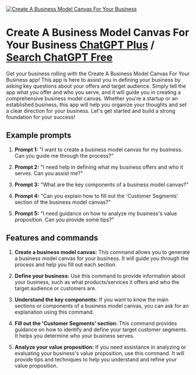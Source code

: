 
[![Create A Business Model Canvas For Your Business](https://files.oaiusercontent.com/file-0vLKcHN0mdXlN7V1pc4qQagO?se=2123-10-16T18%3A00%3A16Z&sp=r&sv=2021-08-06&sr=b&rscc=max-age%3D31536000%2C%20immutable&rscd=attachment%3B%20filename%3Dd4dd37a1-bc1c-475e-ac61-c149610a66e1.webp&sig=dysp7FqgaXZczSUYhHYOyjzSj1%2BgUfRyN4r1F7rITqA%3D)](https://chat.openai.com/g/g-4eP7stcpj-create-a-business-model-canvas-for-your-business)

# Create A Business Model Canvas For Your Business [ChatGPT Plus](https://chat.openai.com/g/g-4eP7stcpj-create-a-business-model-canvas-for-your-business) / [Search ChatGPT Free](https://gptcall.net/index.html#/?search=Create%20A%20Business%20Model%20Canvas%20For%20Your%20Business)

Get your business rolling with the Create A Business Model Canvas For Your Business app! This app is here to assist you in defining your business by asking key questions about your offers and target audience. Simply tell the app what you offer and who you serve, and it will guide you in creating a comprehensive business model canvas. Whether you're a startup or an established business, this app will help you organize your thoughts and set a clear direction for your business. Let's get started and build a strong foundation for your success!

## Example prompts

1. **Prompt 1:** "I want to create a business model canvas for my business. Can you guide me through the process?"

2. **Prompt 2:** "I need help in defining what my business offers and who it serves. Can you assist me?"

3. **Prompt 3:** "What are the key components of a business model canvas?"

4. **Prompt 4:** "Can you explain how to fill out the 'Customer Segments' section of the business model canvas?"

5. **Prompt 5:** "I need guidance on how to analyze my business's value proposition. Can you provide some tips?"

## Features and commands

1. **Create a business model canvas:** This command allows you to generate a business model canvas for your business. It will guide you through the process and help you fill out each section.

2. **Define your business:** Use this command to provide information about your business, such as what products/services it offers and who the target audience or customers are.

3. **Understand the key components:** If you want to know the main sections or components of a business model canvas, you can ask for an explanation using this command.

4. **Fill out the 'Customer Segments' section:** This command provides guidance on how to identify and define your target customer segments. It helps you determine who your business serves.

5. **Analyze your value proposition:** If you need assistance in analyzing or evaluating your business's value proposition, use this command. It will provide tips and techniques to help you understand and refine your value proposition.


